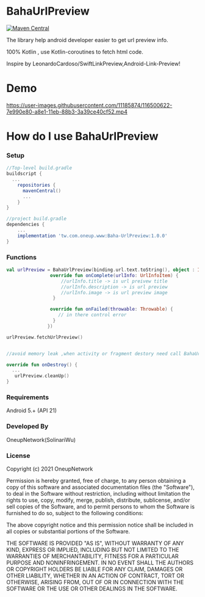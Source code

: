 # BahaUrlPreview
[![Maven Central](https://maven-badges.herokuapp.com/maven-central/com.github.bumptech.glide/glide/badge.svg)](https://search.maven.org/artifact/tw.com.oneup.www/Baha-UrlPreview)

The library help android developer easier to get url preview info.

100% Kotlin , use Kotlin-coroutines to fetch html code.

Inspire by LeonardoCardoso/SwiftLinkPreview,Android-Link-Preview!

# Demo

https://user-images.githubusercontent.com/11185874/116500622-7e990e80-a8e1-11eb-88b3-3a39ce40cf52.mp4

# How do I use BahaUrlPreview

### Setup
```groovy
//Top-level build.gradle
buildscript {
  ...
    repositories {
      mavenCentral()
      ...
    }
}

//project build.gradle
dependencies {
    ...
    implementation 'tw.com.oneup.www:Baha-UrlPreview:1.0.0'
}
```

### Functions
```Kotlin
val urlPreview = BahaUrlPreview(binding.url.text.toString(), object : IUrlPreviewCallback {
                override fun onComplete(urlInfo: UrlInfoItem) {
                    //urlInfo.title -> is url preivew title
                    //urlInfo.description -> is url preview 
                    //urlInfo.image -> is url preview image
                 }

                override fun onFailed(throwable: Throwable) {
                   // in there control error
                 }
               })

urlPreview.fetchUrlPreview()


//avoid memory leak ,when activity or fragment destory need call BahaUrlPreview.cleanUp()

override fun onDestroy() {
  ...
   urlPreview.cleanUp()
}
```

### Requirements
Android 5.+ (API 21)

### Developed By
OneupNetwork(SolinariWu) 

### License
Copyright (c) 2021 OneupNetwork

Permission is hereby granted, free of charge, to any person obtaining a copy
of this software and associated documentation files (the "Software"), to deal
in the Software without restriction, including without limitation the rights
to use, copy, modify, merge, publish, distribute, sublicense, and/or sell
copies of the Software, and to permit persons to whom the Software is
furnished to do so, subject to the following conditions:

The above copyright notice and this permission notice shall be included in all
copies or substantial portions of the Software.

THE SOFTWARE IS PROVIDED "AS IS", WITHOUT WARRANTY OF ANY KIND, EXPRESS OR
IMPLIED, INCLUDING BUT NOT LIMITED TO THE WARRANTIES OF MERCHANTABILITY,
FITNESS FOR A PARTICULAR PURPOSE AND NONINFRINGEMENT. IN NO EVENT SHALL THE
AUTHORS OR COPYRIGHT HOLDERS BE LIABLE FOR ANY CLAIM, DAMAGES OR OTHER
LIABILITY, WHETHER IN AN ACTION OF CONTRACT, TORT OR OTHERWISE, ARISING FROM,
OUT OF OR IN CONNECTION WITH THE SOFTWARE OR THE USE OR OTHER DEALINGS IN THE
SOFTWARE.
